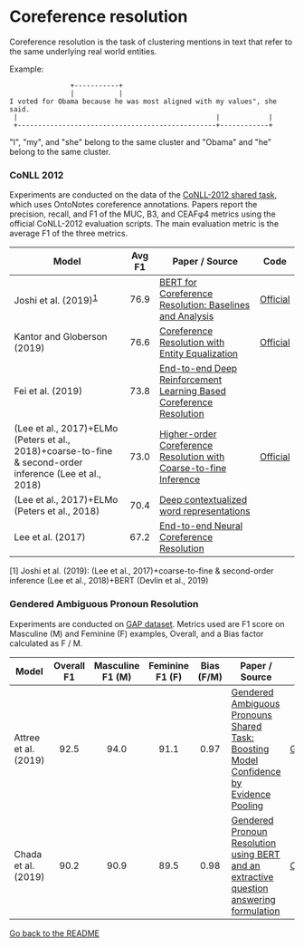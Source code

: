 # Coreference resolution

Coreference resolution is the task of clustering mentions in text that refer to the same underlying real world entities.

Example:

```
               +-----------+
               |           |
I voted for Obama because he was most aligned with my values", she said.
 |                                                 |            |
 +-------------------------------------------------+------------+
```

"I", "my", and "she" belong to the same cluster and "Obama" and "he" belong to the same cluster.

### CoNLL 2012

Experiments are conducted on the data of the [CoNLL-2012 shared task](http://www.aclweb.org/anthology/W12-4501), which
uses OntoNotes coreference annotations. Papers
report the precision, recall, and F1 of the MUC, B3, and CEAFφ4 metrics using the official
CoNLL-2012 evaluation scripts. The main evaluation metric is the average F1 of the three metrics.

| Model           | Avg F1 |  Paper / Source | Code |
| ------------- | :-----:| --- | --- |
| Joshi et al. (2019)<sup>[1](#myfootnote1)</sup> | 76.9 | [BERT for Coreference Resolution: Baselines and Analysis](https://arxiv.org/abs/1908.09091) | [Official](https://github.com/mandarjoshi90/coref) |
| Kantor and Globerson (2019) | 76.6 | [Coreference Resolution with Entity Equalization](https://www.aclweb.org/anthology/P19-1066/) | [Official](https://github.com/kkjawz/coref-ee) |
| Fei et al. (2019) | 73.8 | [End-to-end Deep Reinforcement Learning Based Coreference Resolution](https://www.aclweb.org/anthology/P19-1064/) | |
| (Lee et al., 2017)+ELMo (Peters et al., 2018)+coarse-to-fine & second-order inference (Lee et al., 2018) | 73.0 | [Higher-order Coreference Resolution with Coarse-to-fine Inference](http://aclweb.org/anthology/N18-2108) | [Official](https://github.com/kentonl/e2e-coref) |
| (Lee et al., 2017)+ELMo (Peters et al., 2018) | 70.4 | [Deep contextualized word representations](https://arxiv.org/abs/1802.05365) | |
| Lee et al. (2017) | 67.2 | [End-to-end Neural Coreference Resolution](https://arxiv.org/abs/1707.07045) | |


<a name="myfootnote1">[1]</a> Joshi et al. (2019): (Lee et al., 2017)+coarse-to-fine & second-order inference (Lee et al., 2018)+BERT (Devlin et al., 2019)

### Gendered Ambiguous Pronoun Resolution

Experiments are conducted on [GAP dataset](https://github.com/google-research-datasets/gap-coreference). 
Metrics used are F1 score on Masculine (M) and Feminine (F) examples, Overall, and a Bias factor calculated as F / M.

| Model           | Overall F1 | Masculine F1 (M) | Feminine F1 (F) | Bias (F/M) | Paper / Source | Code |
| ------------- | :-----:| :-----:| :-----:| :-----:| --- | --- |
| Attree et al. (2019) | 92.5 | 94.0 | 91.1 | 0.97 | [Gendered Ambiguous Pronouns Shared Task: Boosting Model Confidence by Evidence Pooling](https://arxiv.org/abs/1906.00839) | [GAP](https://github.com/sattree/gap) |
| Chada et al. (2019) | 90.2 | 90.9 | 89.5 | 0.98 | [Gendered Pronoun Resolution using BERT and an extractive question answering formulation](https://arxiv.org/abs/1906.03695) | [CorefQA](https://github.com/rakeshchada/corefqa) |


[Go back to the README](../README.md)
